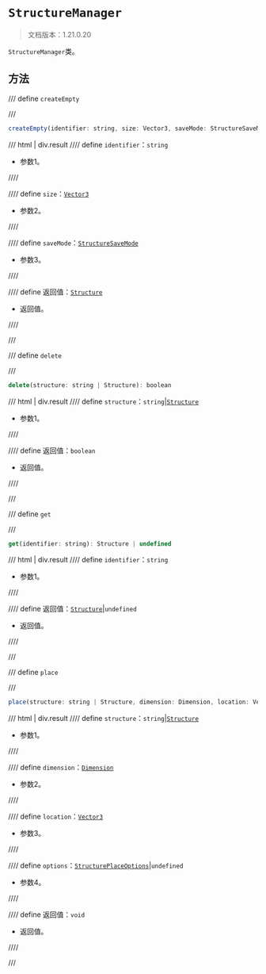 # `StructureManager`

> 文档版本：1.21.0.20

`StructureManager`类。

## 方法

/// define
`createEmpty`


///

```js
createEmpty(identifier: string, size: Vector3, saveMode: StructureSaveMode): Structure
```

/// html | div.result
//// define
`identifier`：`string`

- 参数1。


////

//// define
`size`：[`Vector3`](./vector3.md)

- 参数2。


////

//// define
`saveMode`：[`StructureSaveMode`](./structuresavemode.md)

- 参数3。


////

//// define
返回值：[`Structure`](./structure.md)

- 返回值。


////

///


/// define
`delete`


///

```js
delete(structure: string | Structure): boolean
```

/// html | div.result
//// define
`structure`：`string`|[`Structure`](./structure.md)

- 参数1。


////

//// define
返回值：`boolean`

- 返回值。


////

///


/// define
`get`


///

```js
get(identifier: string): Structure | undefined
```

/// html | div.result
//// define
`identifier`：`string`

- 参数1。


////

//// define
返回值：[`Structure`](./structure.md)|`undefined`

- 返回值。


////

///


/// define
`place`


///

```js
place(structure: string | Structure, dimension: Dimension, location: Vector3, options?: StructurePlaceOptions): void
```

/// html | div.result
//// define
`structure`：`string`|[`Structure`](./structure.md)

- 参数1。


////

//// define
`dimension`：[`Dimension`](./dimension.md)

- 参数2。


////

//// define
`location`：[`Vector3`](./vector3.md)

- 参数3。


////

//// define
`options`：[`StructurePlaceOptions`](./structureplaceoptions.md)|`undefined`

- 参数4。


////

//// define
返回值：`void`

- 返回值。


////

///

